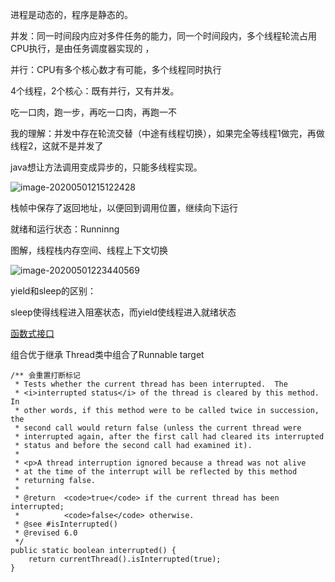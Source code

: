 进程是动态的，程序是静态的。



并发：同一时间段内应对多件任务的能力，同一个时间段内，多个线程轮流占用CPU执行，是由任务调度器实现的 ，

并行：CPU有多个核心数才有可能，多个线程同时执行

4个线程，2个核心：既有并行，又有并发。



吃一口肉，跑一步，再吃一口肉，再跑一不

我的理解：并发中存在轮流交替（中途有线程切换），如果完全等线程1做完，再做线程2，这就不是并发了



java想让方法调用变成异步的，只能多线程实现。



![image-20200501215122428](../images/image-20200501215122428.png)

栈帧中保存了返回地址，以便回到调用位置，继续向下运行

就绪和运行状态：Runninng

图解，线程栈内存空间、线程上下文切换

![image-20200501223440569](../images/image-20200501223440569.png)



yield和sleep的区别：

sleep使得线程进入阻塞状态，而yield使线程进入就绪状态



[函数式接口](https://www.jianshu.com/p/52cdc402fb5d)

组合优于继承 Thread类中组合了Runnable target



```
/** 会重置打断标记
 * Tests whether the current thread has been interrupted.  The
 * <i>interrupted status</i> of the thread is cleared by this method.  In
 * other words, if this method were to be called twice in succession, the
 * second call would return false (unless the current thread were
 * interrupted again, after the first call had cleared its interrupted
 * status and before the second call had examined it).
 *
 * <p>A thread interruption ignored because a thread was not alive
 * at the time of the interrupt will be reflected by this method
 * returning false.
 *
 * @return  <code>true</code> if the current thread has been interrupted;
 *          <code>false</code> otherwise.
 * @see #isInterrupted()
 * @revised 6.0
 */
public static boolean interrupted() {
    return currentThread().isInterrupted(true);
}
```